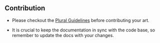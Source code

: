 ## Contribution

- Please checkout the [Plural Guidelines](https://github.com/pluralcom/plural-guidelines) before contributing your art.

- It is crucial to keep the documentation in sync with the code base, so remember to update the docs with your changes.